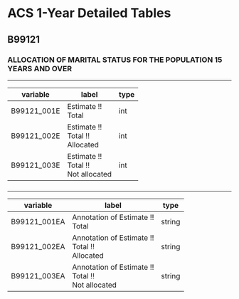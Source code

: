 # ACS 1-Year Detailed Tables

## B99121

### ALLOCATION OF MARITAL STATUS FOR THE POPULATION 15 YEARS AND OVER

___

| variable | label | type |
| ----- | ----- | ----- |
| B99121_001E | Estimate !!<br>Total | int |
| B99121_002E | Estimate !!<br>Total !!<br>Allocated | int |
| B99121_003E | Estimate !!<br>Total !!<br>Not allocated | int |
### 

___

| variable | label | type |
| ----- | ----- | ----- |
| B99121_001EA | Annotation of Estimate !!<br>Total | string |
| B99121_002EA | Annotation of Estimate !!<br>Total !!<br>Allocated | string |
| B99121_003EA | Annotation of Estimate !!<br>Total !!<br>Not allocated | string |

